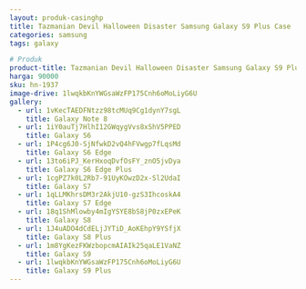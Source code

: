 ```yaml
---
layout: produk-casinghp
title: Tazmanian Devil Halloween Disaster Samsung Galaxy S9 Plus Case
categories: samsung
tags: galaxy

# Produk
product-title: Tazmanian Devil Halloween Disaster Samsung Galaxy S9 Plus Case
harga: 90000
sku: hn-1937
image-drive: 1lwqkbKnYWGsaWzFP175Cnh6oMoLiyG6U
gallery:
  - url: 1vKecTAEDFNtzz98tcMUq9Cg1dynY7sgL
    title: Galaxy Note 8
  - url: 1iY0auTj7HlhI12GWqygVvs8xShV5PPED
    title: Galaxy S6
  - url: 1P4cg6J0-SjNfwkD2vQ4hFVwgp7fLqsMd
    title: Galaxy S6 Edge
  - url: 13to6iPJ_KerHxoqDvfOsFY_znO5jvDya
    title: Galaxy S6 Edge Plus
  - url: 1cgPZ7k0L2Rb7-91UyKOwzD2x-Sl2UdaI
    title: Galaxy S7
  - url: 1qLLMKhrsDM3r2AkjU10-gzS3IhcoskA4
    title: Galaxy S7 Edge
  - url: 18q1ShMlowby4mIgYSYE8bS8jP0zxEPeK
    title: Galaxy S8
  - url: 1J4uADO4dCdELjJYTiD_AoKEhpY9YSfjX
    title: Galaxy S8 Plus
  - url: 1m8YgKezFKWzbopcmAIAIk25qaLE1VaNZ
    title: Galaxy S9
  - url: 1lwqkbKnYWGsaWzFP175Cnh6oMoLiyG6U
    title: Galaxy S9 Plus
---
```

